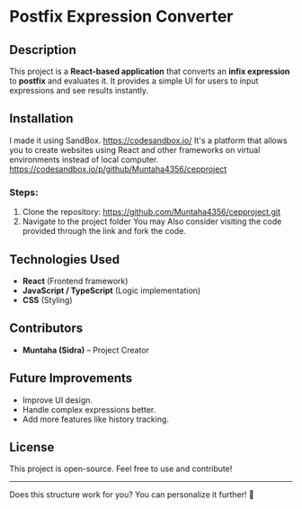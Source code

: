 # Postfix Expression Converter
## Description
This project is a **React-based application** that converts an **infix expression** to **postfix** and evaluates it. It provides a simple UI for users to input expressions and see results instantly.
## Installation
I made it using SandBox. https://codesandbox.io/
It's a platform that allows you to create websites using React and other frameworks on virtual environments instead of local computer.
https://codesandbox.io/p/github/Muntaha4356/cepproject

### Steps:
1. Clone the repository:
  https://github.com/Muntaha4356/cepproject.git
2.  Navigate to the project folder
You may Also consider visiting the code provided through the link and fork the code.
## Technologies Used
- **React** (Frontend framework)
- **JavaScript / TypeScript** (Logic implementation)
- **CSS** (Styling)

## Contributors
- **Muntaha (Sidra)** – Project Creator

## Future Improvements
- Improve UI design.
- Handle complex expressions better.
- Add more features like history tracking.

## License
This project is open-source. Feel free to use and contribute!

---
Does this structure work for you? You can personalize it further! 🚀 
